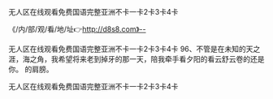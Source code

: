 无人区在线观看免费国语完整亚洲不卡一卡2卡3卡4卡

《/内/部/观/看/地/址👉http://d8s8.com》--

无人区在线观看免费国语完整亚洲不卡一卡2卡3卡4卡	96、不管是在未知的天之涯，海之角，我希望将来老到掉牙的那一天，陪我牵手看夕阳的看云舒云卷的还是你。
的肩膀。





无人区在线观看免费国语完整亚洲不卡一卡2卡3卡4卡
